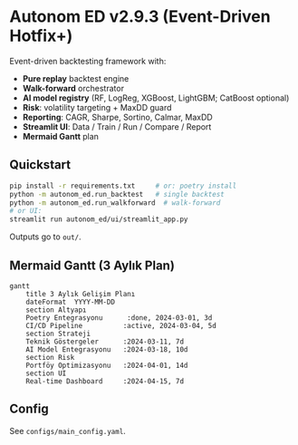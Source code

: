 # Autonom ED v2.9.3 (Event-Driven Hotfix+)

Event-driven backtesting framework with:
- **Pure replay** backtest engine
- **Walk-forward** orchestrator
- **AI model registry** (RF, LogReg, XGBoost, LightGBM; CatBoost optional)
- **Risk**: volatility targeting + MaxDD guard
- **Reporting**: CAGR, Sharpe, Sortino, Calmar, MaxDD
- **Streamlit UI**: Data / Train / Run / Compare / Report
- **Mermaid Gantt** plan

## Quickstart

```bash
pip install -r requirements.txt     # or: poetry install
python -m autonom_ed.run_backtest   # single backtest
python -m autonom_ed.run_walkforward  # walk-forward
# or UI:
streamlit run autonom_ed/ui/streamlit_app.py
```

Outputs go to `out/`.

## Mermaid Gantt (3 Aylık Plan)

```mermaid
gantt
    title 3 Aylık Gelişim Planı
    dateFormat  YYYY-MM-DD
    section Altyapı
    Poetry Entegrasyonu      :done, 2024-03-01, 3d
    CI/CD Pipeline          :active, 2024-03-04, 5d
    section Strateji
    Teknik Göstergeler      :2024-03-11, 7d
    AI Model Entegrasyonu   :2024-03-18, 10d
    section Risk
    Portföy Optimizasyonu   :2024-04-01, 14d
    section UI
    Real-time Dashboard     :2024-04-15, 7d
```

## Config
See `configs/main_config.yaml`.
